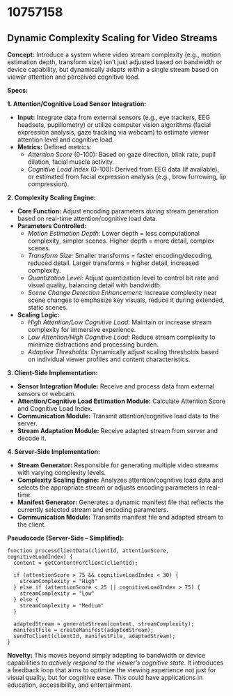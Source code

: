 # 10757158

## Dynamic Complexity Scaling for Video Streams

**Concept:** Introduce a system where video stream complexity (e.g., motion estimation depth, transform size) isn’t just adjusted based on bandwidth or device capability, but dynamically adapts *within* a single stream based on viewer attention and perceived cognitive load.

**Specs:**

**1. Attention/Cognitive Load Sensor Integration:**

*   **Input:** Integrate data from external sensors (e.g., eye trackers, EEG headsets, pupillometry) or utilize computer vision algorithms (facial expression analysis, gaze tracking via webcam) to estimate viewer attention level and cognitive load.
*   **Metrics:** Defined metrics:
    *   *Attention Score* (0-100): Based on gaze direction, blink rate, pupil dilation, facial muscle activity.
    *   *Cognitive Load Index* (0-100): Derived from EEG data (if available), or estimated from facial expression analysis (e.g., brow furrowing, lip compression).

**2. Complexity Scaling Engine:**

*   **Core Function:** Adjust encoding parameters *during* stream generation based on real-time attention/cognitive load data.
*   **Parameters Controlled:**
    *   *Motion Estimation Depth:* Lower depth = less computational complexity, simpler scenes. Higher depth = more detail, complex scenes.
    *   *Transform Size:* Smaller transforms = faster encoding/decoding, reduced detail. Larger transforms = higher detail, increased complexity.
    *   *Quantization Level:* Adjust quantization level to control bit rate and visual quality, balancing detail with bandwidth.
    *   *Scene Change Detection Enhancement:* Increase complexity near scene changes to emphasize key visuals, reduce it during extended, static scenes.
*   **Scaling Logic:**
    *   *High Attention/Low Cognitive Load:* Maintain or increase stream complexity for immersive experience.
    *   *Low Attention/High Cognitive Load:* Reduce stream complexity to minimize distractions and processing burden.
    *   *Adaptive Thresholds:* Dynamically adjust scaling thresholds based on individual viewer profiles and content characteristics.

**3. Client-Side Implementation:**

*   **Sensor Integration Module:** Receive and process data from external sensors or webcam.
*   **Attention/Cognitive Load Estimation Module:** Calculate Attention Score and Cognitive Load Index.
*   **Communication Module:** Transmit attention/cognitive load data to the server.
*   **Stream Adaptation Module:** Receive adapted stream from server and decode it.

**4. Server-Side Implementation:**

*   **Stream Generator:** Responsible for generating multiple video streams with varying complexity levels.
*   **Complexity Scaling Engine:** Analyzes attention/cognitive load data and selects the appropriate stream or adjusts encoding parameters in real-time.
*   **Manifest Generator:** Generates a dynamic manifest file that reflects the currently selected stream and encoding parameters.
*   **Communication Module:** Transmits manifest file and adapted stream to the client.

**Pseudocode (Server-Side – Simplified):**

```
function processClientData(clientId, attentionScore, cognitiveLoadIndex) {
  content = getContentForClient(clientId);

  if (attentionScore > 75 && cognitiveLoadIndex < 30) {
    streamComplexity = "High"
  } else if (attentionScore < 25 || cognitiveLoadIndex > 75) {
    streamComplexity = "Low"
  } else {
    streamComplexity = "Medium"
  }

  adaptedStream = generateStream(content, streamComplexity);
  manifestFile = createManifest(adaptedStream);
  sendToClient(clientId, manifestFile, adaptedStream);
}

```

**Novelty:** This moves beyond simply adapting to bandwidth or device capabilities to *actively respond to the viewer’s cognitive state*. It introduces a feedback loop that aims to optimize the viewing experience not just for visual quality, but for cognitive ease. This could have applications in education, accessibility, and entertainment.